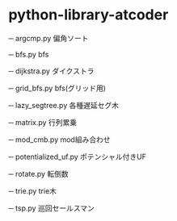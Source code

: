 # python-library-atcoder


─ argcmp.py
偏角ソート

─ bfs.py
bfs

─ dijkstra.py
ダイクストラ

─ grid_bfs.py
bfs(グリッド用)

─ lazy_segtree.py
各種遅延セグ木

─ matrix.py
行列累乗

─ mod_cmb.py
mod組み合わせ

─ potentialized_uf.py
ポテンシャル付きUF

─ rotate.py
転倒数

─ trie.py
trie木

─ tsp.py
巡回セールスマン

